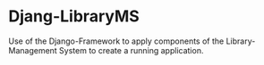 # Djang-LibraryMS
Use of the Django-Framework to apply components of the Library-Management System to create a running application.
